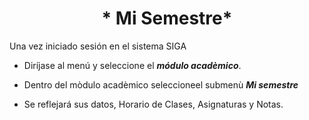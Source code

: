 <center>

# * Mi Semestre*
</center>

Una vez iniciado sesión en el sistema SIGA
* Diríjase al menú y seleccione el ***módulo acadèmico***.

* Dentro del mòdulo acadèmico seleccioneel  submenù ***Mi semestre***


* Se reflejará sus datos, Horario de Clases, Asignaturas y Notas.